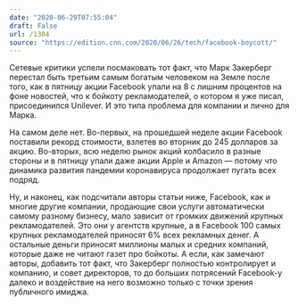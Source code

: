 ```yaml
---
date: "2020-06-29T07:55:04"
draft: False
url: /1304
source: "https://edition.cnn.com/2020/06/26/tech/facebook-boycott/"
---
```


Сетевые критики успели посмаковать тот факт, что Марк Закерберг перестал быть третьим самым богатым человеком на Земле после того, как в пятницу акции Facebook упали на 8 с лишним процентов на фоне новостей, что к бойкоту рекламодателей, о котором я уже писал, присоединился Unilever. И это типа проблема для компании и лично для Марка.

На самом деле нет. Во-первых, на прошедшей неделе акции Facebook поставили рекорд стоимости, взлетев во вторник до 245 долларов за акцию. Во-вторых, всю неделю рынок акций колбасило в разные стороны и в пятницу упали даже акции Apple и Amazon — потому что динамика развития пандемии коронавируса продолжает пугать всех подряд. 

Ну, и наконец, как подсчитали авторы статьи ниже, Facebook, как и многие другие компании, продающие свои услуги автоматически самому разному бизнесу, мало зависит от громких движений крупных рекламодателей. Это они у агентств крупные, а в Facebook 100 самых крупных рекламодателей приносят 6% всех рекламных денег. А остальные деньги приносят миллионы малых и средних компаний, которые даже не читают газет про бойкоты. А если, как замечают авторы, добавить тот факт, что Закерберг полностью контролирует и компанию, и совет директоров, то до больших потрясений Facebook-у далеко и воздействие на него возможно только с точки зрения публичного имиджа.
